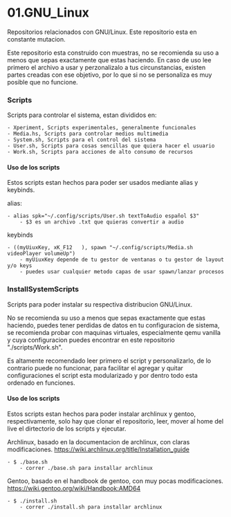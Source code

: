 # 01.GNU_Linux
Repositorios relacionados con GNU/Linux. Este repositorio esta en constante mutacion.

Este repositorio esta construido con muestras, no se recomienda su uso a menos que sepas exactamente que estas haciendo.
En caso de uso lee primero el archivo a usar y perzonalizalo a tus circunstancias, existen partes creadas con ese objetivo, por lo que si no se personaliza es muy posible que no funcione.


### Scripts
Scripts para controlar el sistema, estan divididos en:

    - Xperiment, Scripts experimentales, generalmente funcionales
    - Media.hs, Scripts para controlar medios multimedia
    - System.sh, Scripts para el control del sistema
    - User.sh, Scripts para cosas sencillas que quiera hacer el usuario
    - Work.sh, Scripts para acciones de alto consumo de recursos

#### Uso de los scripts
Estos scripts estan hechos para poder ser usados mediante alias y keybinds.

alias:

    - alias spk="~/.config/scripts/User.sh textToAudio español $3"
        - $3 es un archivo .txt que quieras convertir a audio

keybinds

    - ((myUiuxKey, xK_F12   ), spawn "~/.config/scripts/Media.sh videoPlayer volumeUp")
        - myUiuxKey depende de tu gestor de ventanas o tu gestor de layout y/o keys
        - puedes usar cualquier metodo capas de usar spawn/lanzar procesos

### InstallSystemScripts
Scripts para poder instalar su respectiva distribucion GNU/Linux.

No se recomienda su uso a menos que sepas exactamente que estas haciendo, puedes tener perdidas de datos en tu configuracion de sistema, se recomienda probar con maquinas virtuales, especialmente qemu vanilla y cuya configuracion puedes encontrar en este repositorio "./scripts/Work.sh".

Es altamente recomendado leer primero el script y personalizarlo, de lo contrario puede no funcionar, para facilitar el agregar y quitar configuraciones el script esta modularizado y por dentro todo esta ordenado en funciones.

#### Uso de los scripts
Estos scripts estan hechos para poder instalar archlinux y gentoo, respectivamente, solo hay que clonar el repositorio, leer, mover al home del live el dirtectorio de los scripts y ejecutar.

Archlinux, basado en la documentacion de archlinux, con claras modificaciones.
https://wiki.archlinux.org/title/Installation_guide

    - $ ./base.sh
        - correr ./base.sh para installar archlinux

Gentoo, basado en el handbook de gentoo, con muy pocas modificaciones.
https://wiki.gentoo.org/wiki/Handbook:AMD64

    - $ ./install.sh
        - correr ./install.sh para installar archlinux
